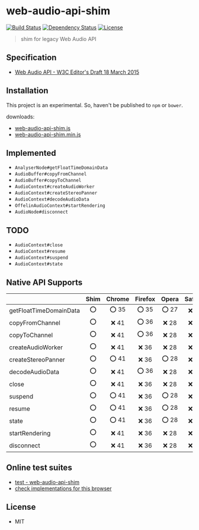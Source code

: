 # web-audio-api-shim
[![Build Status](http://img.shields.io/travis/mohayonao/web-audio-api-shim.svg?style=flat-square)](https://travis-ci.org/mohayonao/web-audio-api-shim)
[![Dependency Status](http://img.shields.io/david/mohayonao/web-audio-api-shim.svg?style=flat-square)](https://david-dm.org/mohayonao/web-audio-api-shim)
[![License](http://img.shields.io/badge/license-MIT-brightgreen.svg?style=flat-square)](http://mohayonao.mit-license.org/)

> shim for legacy Web Audio API

## Specification
- [Web Audio API - W3C Editor's Draft 18 March 2015](http://webaudio.github.io/web-audio-api/)

## Installation
This project is an experimental. So, haven't be published to `npm` or `bower`.

downloads:

- [web-audio-api-shim.js](https://raw.githubusercontent.com/mohayonao/web-audio-api-shim/master/build/web-audio-api-shim.js)
- [web-audio-api-shim.min.js](https://raw.githubusercontent.com/mohayonao/web-audio-api-shim/master/build/web-audio-api-shim.min.js)

## Implemented
- `AnalyserNode#getFloatTimeDomainData`
- `AudioBuffer#copyFromChannel`
- `AudioBuffer#copyToChannel`
- `AudioContext#createAudioWorker`
- `AudioContext#createStereoPanner`
- `AudioContext#decodeAudioData`
- `OffelinAudioContext#startRendering`
- `AudioNode#disconnect`

## TODO
- `AudioContext#close`
- `AudioContext#resume`
- `AudioContext#suspend`
- `AudioContext#state`

## Native API Supports
|                        | Shim | Chrome | Firefox | Opera  | Safari |
| -----------------------|:----:|:------:|:-------:|:------:|:------:|
| getFloatTimeDomainData | :o:  | :o: 35 | :o: 35  | :o: 27 | :x: 8  |
| copyFromChannel        | :o:  | :x: 41 | :o: 36  | :x: 28 | :x: 8  |
| copyToChannel          | :o:  | :x: 41 | :o: 36  | :x: 28 | :x: 8  |
| createAudioWorker      | :o:  | :x: 41 | :x: 36  | :x: 28 | :x: 8  |
| createStereoPanner     | :o:  | :o: 41 | :x: 36  | :o: 28 | :x: 8  |
| decodeAudioData        | :o:  | :x: 41 | :o: 36  | :x: 28 | :x: 8  |
| close                  | :o:  | :x: 41 | :x: 36  | :x: 28 | :x: 8  |
| suspend                | :o:  | :o: 41 | :x: 36  | :o: 28 | :x: 8  |
| resume                 | :o:  | :o: 41 | :x: 36  | :o: 28 | :x: 8  |
| state                  | :o:  | :o: 41 | :x: 36  | :o: 28 | :x: 8  |
| startRendering         | :o:  | :x: 41 | :x: 36  | :x: 28 | :x: 8  |
| disconnect             | :o:  | :x: 41 | :x: 36  | :x: 28 | :x: 8  |

## Online test suites
- [test - web-audio-api-shim](http://mohayonao.github.io/web-audio-api-shim/test/)
- [check implementations for this browser](http://mohayonao.github.io/web-audio-api-shim/test/impl.html)

## License
- MIT
